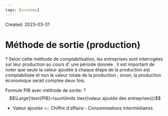 ```yaml
---
tags: [economy] 
---
```

Created: 2023-03-31

# Méthode de sortie (production)
?
Selon cette méthode de comptabilisation, les entreprises sont interrogées sur leur production au cours d' une période donnée . Il est important de noter que seule la valeur ajoutée à chaque étape de la production est comptabilisée et non la valeur totale de la production ; sinon, la production économique serait comptée deux fois.

Formule PIB avec méthode de sortie:
?
$$\Large{\text{PIB}=\sum\limits \text{valeur ajoutée des entreprises}}$$

- Valeur ajoutée =:: Chiffre d'affaire - Consommations intermédiaires
<!--SR:!2023-04-03,3,250-->
